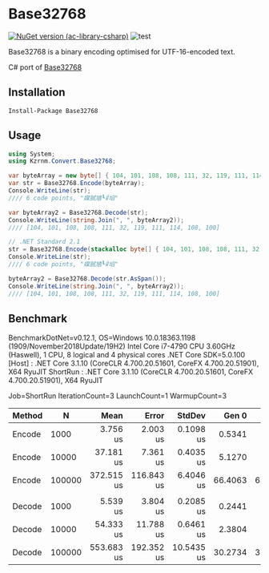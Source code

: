 # Base32768

[![NuGet version (ac-library-csharp)](https://img.shields.io/nuget/v/Base32768.svg?style=flat-square)](https://www.nuget.org/packages/ac-library-csharp/)
![test](https://github.com/naminodarie/Base32768/workflows/test/badge.svg?branch=master)

Base32768 is a binary encoding optimised for UTF-16-encoded text.

C# port of [Base32768](https://github.com/qntm/base32768)

## Installation

```
Install-Package Base32768
```

## Usage

```C#
using System;
using Kzrnm.Convert.Base32768;

var byteArray = new byte[] { 104, 101, 108, 108, 111, 32, 119, 111, 114, 108, 100 };
var str = Base32768.Encode(byteArray);
Console.WriteLine(str);
//// 6 code points, "媒腻㐤┖ꈳ埳"

var byteArray2 = Base32768.Decode(str);
Console.WriteLine(string.Join(", ", byteArray2));
//// [104, 101, 108, 108, 111, 32, 119, 111, 114, 108, 100]

// .NET Standard 2.1
str = Base32768.Encode(stackalloc byte[] { 104, 101, 108, 108, 111, 32, 119, 111, 114, 108, 100 });
Console.WriteLine(str);
//// 6 code points, "媒腻㐤┖ꈳ埳"

byteArray2 = Base32768.Decode(str.AsSpan());
Console.WriteLine(string.Join(", ", byteArray2));
//// [104, 101, 108, 108, 111, 32, 119, 111, 114, 108, 100]
```

## Benchmark

BenchmarkDotNet=v0.12.1, OS=Windows 10.0.18363.1198 (1909/November2018Update/19H2)
Intel Core i7-4790 CPU 3.60GHz (Haswell), 1 CPU, 8 logical and 4 physical cores
.NET Core SDK=5.0.100
  [Host]   : .NET Core 3.1.10 (CoreCLR 4.700.20.51601, CoreFX 4.700.20.51901), X64 RyuJIT
  ShortRun : .NET Core 3.1.10 (CoreCLR 4.700.20.51601, CoreFX 4.700.20.51901), X64 RyuJIT

Job=ShortRun  IterationCount=3  LaunchCount=1
WarmupCount=3

| Method |      N |       Mean |      Error |     StdDev |   Gen 0 |   Gen 1 |   Gen 2 | Allocated |
|------- |------- |-----------:|-----------:|-----------:|--------:|--------:|--------:|----------:|
| Encode |   1000 |   3.756 us |   2.003 us |  0.1098 us |  0.5341 |       - |       - |   2.19 KB |
| Encode |  10000 |  37.181 us |   7.361 us |  0.4035 us |  5.1270 |  0.0610 |       - |  20.94 KB |
| Encode | 100000 | 372.515 us | 116.843 us |  6.4046 us | 66.4063 | 66.4063 | 66.4063 | 208.44 KB |
|        |        |            |            |            |         |         |         |           |
| Decode |   1000 |   5.539 us |   3.804 us |  0.2085 us |  0.2441 |       - |       - |      1 KB |
| Decode |  10000 |  54.333 us |  11.788 us |  0.6461 us |  2.3804 |       - |       - |   9.79 KB |
| Decode | 100000 | 553.683 us | 192.352 us | 10.5435 us | 30.2734 | 30.2734 | 30.2734 |  97.68 KB |